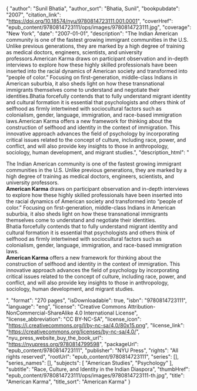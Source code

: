 {
  "author": "Sunil Bhatia",
  "author_sort": "Bhatia, Sunil",
  "bookpubdate": "2007",
  "citation_link": "https://doi.org/10.18574/nyu/9780814723111.001.0001",
  "coverHref": "epub_content/9780814723111/ops/images/9780814723111.jpg",
  "coverage": "New York",
  "date": "2007-01-01",
  "description": "The Indian American community is one of the fastest growing immigrant communities in the U.S. Unlike previous generations, they are marked by a high degree of training as medical doctors, engineers, scientists, and university professors.American Karma draws on participant observation and in-depth interviews to explore how these highly skilled professionals have been inserted into the racial dynamics of American society and transformed into &#8220;people of color.&#8221; Focusing on first-generation, middle-class Indians in American suburbia, it also sheds light on how these transnational immigrants themselves come to understand and negotiate their identities.Bhatia forcefully contends that to fully understand migrant identity and cultural formation it is essential that psychologists and others think of selfhood as firmly intertwined with sociocultural factors such as colonialism, gender, language, immigration, and race-based immigration laws.American Karma offers a new framework for thinking about the construction of selfhood and identity in the context of immigration. This innovative approach advances the field of psychology by incorporating critical issues related to the concept of culture, including race, power, and conflict, and will also provide key insights to those in anthropology, sociology, human development, and migrant studies.",
  "description_html": "<p>The Indian American community is one of the fastest growing immigrant communities in the U.S. Unlike previous generations, they are marked by a high degree of training as medical doctors, engineers, scientists, and university professors.<br><b>American Karma</b> draws on participant observation and in-depth interviews to explore how these highly skilled professionals have been inserted into the racial dynamics of American society and transformed into &#8220;people of color.&#8221; Focusing on first-generation, middle-class Indians in American suburbia, it also sheds light on how these transnational immigrants themselves come to understand and negotiate their identities.<br>Bhatia forcefully contends that to fully understand migrant identity and cultural formation it is essential that psychologists and others think of selfhood as firmly intertwined with sociocultural factors such as colonialism, gender, language, immigration, and race-based immigration laws.<br><b>American Karma</b> offers a new framework for thinking about the construction of selfhood and identity in the context of immigration. This innovative approach advances the field of psychology by incorporating critical issues related to the concept of culture, including race, power, and conflict, and will also provide key insights to those in anthropology, sociology, human development, and migrant studies.</p>",
  "format": "270 pages",
  "isDownloadable": true,
  "isbn": "9780814723111",
  "language": "eng",
  "license": "Creative Commons Attribution-NonCommercial-ShareAlike 4.0 International License",
  "license_abbreviation": "CC BY-NC-SA",
  "license_icon": "https://i.creativecommons.org/l/by-nc-sa/4.0/80x15.png",
  "license_link": "https://creativecommons.org/licenses/by-nc-sa/4.0/",
  "nyu_press_website_buy_the_book_url": "https://nyupress.org/9780814799598",
  "packageUrl": "epub_content/9780814723111",
  "publisher": "NYU Press",
  "rights": "All rights reserved",
  "rootUrl": "epub_content/9780814723111",
  "series": [],
  "series_names": [],
  "subjects": [
    "American Studies",
    "Psychology"
  ],
  "subtitle": "Race, Culture, and Identity in the Indian Diaspora",
  "thumbHref": "epub_content/9780814723111/ops/images/9780814723111-th.jpg",
  "title": "American Karma",
  "title_sort": "American Karma"
}
